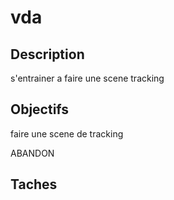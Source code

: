 # vda 

## Description

s'entrainer a faire une scene tracking

## Objectifs

faire une scene de tracking

ABANDON

 ## Taches